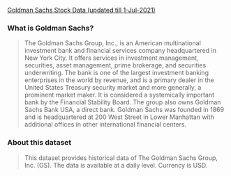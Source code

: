 
[Goldman Sachs Stock Data (updated till 1-Jul-2021)](https://www.kaggle.com/varpit94/goldman-sachs-stock-data-updated-till-1jul2021)

### What is Goldman Sachs?
>The Goldman Sachs Group, Inc., is an American multinational investment bank and financial services company headquartered in New York City. It offers services in investment management, securities, asset management, prime brokerage, and securities underwriting. The bank is one of the largest investment banking enterprises in the world by revenue, and is a primary dealer in the United States Treasury security market and more generally, a prominent market maker. It is considered a systemically important bank by the Financial Stability Board. The group also owns Goldman Sachs Bank USA, a direct bank. Goldman Sachs was founded in 1869 and is headquartered at 200 West Street in Lower Manhattan with additional offices in other international financial centers.

### About this dataset
>This dataset provides historical data of The Goldman Sachs Group, Inc. (GS). The data is available at a daily level. Currency is USD.